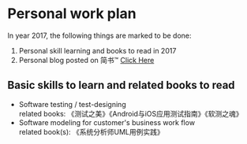 # Personal work plan

In year 2017, the following things are marked to be done:

1. Personal skill learning and books to read in 2017
2. Personal blog posted on 简书™ [Click Here](http://www.jianshu.com/users/b170a0cdcc72/)

## Basic skills to learn and related books to read
- Software testing / test-designing <br /> related books: 《测试之美》《Android与iOS应用测试指南》《软测之魂》
- Software modeling for customer's business work flow <br /> related book(s): 《系统分析师UML用例实践》
<iframe class="video_iframe" style="z-index:1;" height="375" width="500" frameborder="0" data-src="https://v.qq.com/iframe/preview.html?vid=l016458qvdp&amp;width=500&amp;height=375&amp;auto=0" allowfullscreen=""></ iframe>
